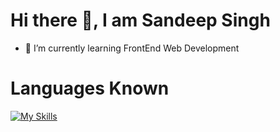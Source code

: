 # Hi there 👋, I am Sandeep Singh

<!--
**sandeepsinghh143/sandeepsinghh143** is a ✨ _special_ ✨ repository because its `README.md` (this file) appears on your GitHub profile.

Here are some ideas to get you started:

- 🔭 I’m currently working on ...
- 🌱 I’m currently learning FrontEnd Web Development
- 👯 I’m looking to collaborate on ...
- 🤔 I’m looking for help with ...
- 💬 Ask me about ...
- 📫 How to reach me: ...
- 😄 Pronouns: ...
- ⚡ Fun fact: ...
-->
- 🌱 I’m currently learning FrontEnd Web Development

# Languages Known
[![My Skills](https://skillicons.dev/icons?i=aws,gcp,azure,react,vue,flutter&perline=3)](https://skillicons.dev)
